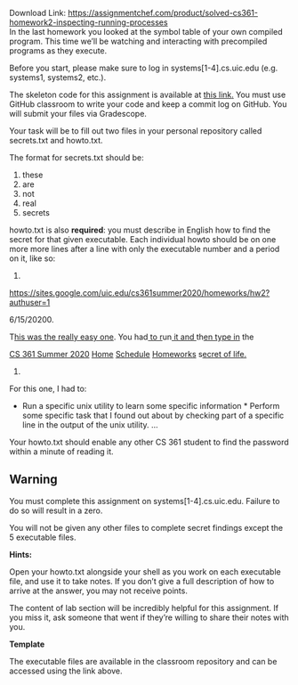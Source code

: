 Download Link: https://assignmentchef.com/product/solved-cs361-homework2-inspecting-running-processes
<br>
In the last homework you looked at the symbol table of your own compiled program. This time we’ll be watching and interacting with precompiled programs as they execute.

Before you start, please make sure to log in systems[1-4].cs.uic.edu (e.g. systems1, systems2, etc.).

The skeleton code for this assignment is available at <a href="https://www.google.com/url?q=https%3A%2F%2Fclassroom.github.com%2Fa%2FWfIHo7e4&amp;sa=D&amp;sntz=1&amp;usg=AFQjCNHEJAqKifnpwqo0Hpmx1qOcTJWSbw">this link</a><a href="https://www.google.com/url?q=https%3A%2F%2Fclassroom.github.com%2Fa%2FWfIHo7e4&amp;sa=D&amp;sntz=1&amp;usg=AFQjCNHEJAqKifnpwqo0Hpmx1qOcTJWSbw">.</a> You must use GitHub classroom to write your code and keep a commit log on GitHub. You will submit your files via Gradescope.

Your task will be to fill out two files in your personal repository called secrets.txt and howto.txt.

The format for secrets.txt should be:

<ol>

 <li>these</li>

 <li>are</li>

 <li>not</li>

 <li>real</li>

 <li>secrets</li>

</ol>

howto.txt is also <strong>required</strong>: you must describe in English how to find the secret for that given executable. Each individual howto should be on one more more lines after a line with only the executable number and a period on it, like so:

<ol>

 <li></li>

</ol>

https://sites.google.com/uic.edu/cs361summer2020/homeworks/hw2?authuser=1

6/15/20200.

T<a href="https://sites.google.com/uic.edu/cs361summer2020/home?authuser=1">his was the really easy one</a>. You had<a href="https://sites.google.com/uic.edu/cs361summer2020/home?authuser=1"> to r</a>un<a href="https://sites.google.com/uic.edu/cs361summer2020/schedule?authuser=1"> it and </a>th<a href="https://sites.google.com/uic.edu/cs361summer2020/homeworks?authuser=1">en type in</a> the

<a href="https://sites.google.com/uic.edu/cs361summer2020/home?authuser=1">CS 361 Summer 2020</a> <a href="https://sites.google.com/uic.edu/cs361summer2020/home?authuser=1">Home</a>  <a href="https://sites.google.com/uic.edu/cs361summer2020/schedule?authuser=1">Schedule</a>         <a href="https://sites.google.com/uic.edu/cs361summer2020/homeworks?authuser=1">Homeworks</a> s<a href="https://sites.google.com/uic.edu/cs361summer2020/home?authuser=1">ecret of life.</a><a href="https://sites.google.com/uic.edu/cs361summer2020/home?authuser=1">  </a>

<ol>

 <li></li>

</ol>

For this one, I had to:

* Run a specific unix utility to learn some specific information  * Perform some specific task that I found out about by checking part of a specific line in the output of the unix utility.  …

Your howto.txt should enable any other CS 361 student to find the password within a minute of reading it.

<h2>Warning</h2>

You must complete this assignment on systems[1-4].cs.uic.edu. Failure to do so will result in a zero.

You will not be given any other files to complete secret findings except the 5 executable files.

<strong>Hints:</strong>

Open your howto.txt alongside your shell as you work on each executable file, and use it to take notes. If you don’t give a full description of how to arrive at the answer, you may not receive points.

The content of lab section will be incredibly helpful for this assignment. If you miss it, ask someone that went if they’re willing to share their notes with you.

<strong>Template</strong>

The executable files are available in the classroom repository and can be accessed using the link above.
